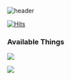 ![header](https://capsule-render.vercel.app/api?type=waving&color=auto&height=300&section=header&text=Hello!&desc=I'm%20interested%20in%20various%20fields.%20I'm%20Lee%20Jinsoo,%20a%20developer%20who%20continues%20to%20develop%20on%20his%20own!&fontSize=65&fontAlignY=40&descSize=22rotate=-30&animation=fadeIn)

[![Hits](https://hits.seeyoufarm.com/api/count/incr/badge.svg?url=https%3A%2F%2Fgithub.com%2Fdgujs&count_bg=%2379C83D&title_bg=%23555555&icon=github.svg&icon_color=%23FFFFFF&title=hits&edge_flat=false)](https://hits.seeyoufarm.com)

### Available Things
<p>
  <img src="https://img.shields.io/badge/TypeScript-3178C6?style=flat-square&logo=TypeScript&logoColor=white"/>
</p>
<p>
  <img src="https://img.shields.io/badge/React-61DAFB?style=flat-square&logo=React&logoColor=black"/>
</p>
